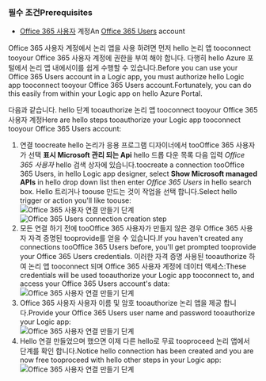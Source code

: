 ### <a name="prerequisites"></a><span data-ttu-id="d101c-101">필수 조건</span><span class="sxs-lookup"><span data-stu-id="d101c-101">Prerequisites</span></span>
* <span data-ttu-id="d101c-102">[Office 365 사용자](https://office365.com) 계정</span><span class="sxs-lookup"><span data-stu-id="d101c-102">An [Office 365 Users](https://office365.com) account</span></span>  

<span data-ttu-id="d101c-103">Office 365 사용자 계정에서 논리 앱을 사용 하려면 먼저 hello 논리 앱 tooconnect tooyour Office 365 사용자 계정에 권한을 부여 해야 합니다. 다행히 hello Azure 포털에서 논리 앱 내에서이를 쉽게 수행할 수 있습니다.</span><span class="sxs-lookup"><span data-stu-id="d101c-103">Before you can use your Office 365 Users account in a Logic app, you must authorize hello Logic app tooconnect tooyour Office 365 Users account.Fortunately, you can do this easily from within your Logic app on hello Azure Portal.</span></span>  

<span data-ttu-id="d101c-104">다음과 같습니다. hello 단계 tooauthorize 논리 앱 tooconnect tooyour Office 365 사용자 계정</span><span class="sxs-lookup"><span data-stu-id="d101c-104">Here are hello steps tooauthorize your Logic app tooconnect tooyour Office 365 Users account:</span></span>  

1. <span data-ttu-id="d101c-105">연결 toocreate hello 논리가 응용 프로그램 디자이너에서 tooOffice 365 사용자가 선택 **표시 Microsoft 관리 되는 Api** hello 드롭 다운 목록 다음 입력 *Office 365 사용자* hello 검색 상자에 있습니다.</span><span class="sxs-lookup"><span data-stu-id="d101c-105">toocreate a connection tooOffice 365 Users, in hello Logic app designer, select **Show Microsoft managed APIs** in hello drop down list then enter *Office 365 Users* in hello search box.</span></span> <span data-ttu-id="d101c-106">Hello 트리거나 toouse 만드는 것이 작업을 선택 합니다.</span><span class="sxs-lookup"><span data-stu-id="d101c-106">Select hello trigger or action you'll like toouse:</span></span>  
   <span data-ttu-id="d101c-107">![Office 365 사용자 연결 만들기 단계](./media/connectors-create-api-office365users/office365users-1.png)</span><span class="sxs-lookup"><span data-stu-id="d101c-107">![Office 365 Users connection creation step](./media/connectors-create-api-office365users/office365users-1.png)</span></span>  
2. <span data-ttu-id="d101c-108">모든 연결 하기 전에 tooOffice 365 사용자가 만들지 않은 경우 Office 365 사용자 자격 증명된 tooprovide를 얻을 수 있습니다.</span><span class="sxs-lookup"><span data-stu-id="d101c-108">If you haven't created any connections tooOffice 365 Users before, you'll get prompted tooprovide your Office 365 Users credentials.</span></span> <span data-ttu-id="d101c-109">이러한 자격 증명 사용된 tooauthorize 하 여 논리 앱 tooconnect 되며 Office 365 사용자 계정에 데이터 액세스:</span><span class="sxs-lookup"><span data-stu-id="d101c-109">These credentials will be used tooauthorize your Logic app tooconnect to, and access your Office 365 Users account's data:</span></span>  
   ![Office 365 사용자 연결 만들기 단계](./media/connectors-create-api-office365users/office365users-2.png)  
3. <span data-ttu-id="d101c-111">Office 365 사용자 사용자 이름 및 암호 tooauthorize 논리 앱을 제공 합니다.</span><span class="sxs-lookup"><span data-stu-id="d101c-111">Provide your Office 365 Users user name and password tooauthorize your Logic app:</span></span>  
   ![Office 365 사용자 연결 만들기 단계](./media/connectors-create-api-office365users/office365users-3.png)  
4. <span data-ttu-id="d101c-113">Hello 연결 만들었으며 했으면 이제 다른 hello로 무료 tooproceed 논리 앱에서 단계를 확인 합니다.</span><span class="sxs-lookup"><span data-stu-id="d101c-113">Notice hello connection has been created and you are now free tooproceed with hello other steps in your Logic app:</span></span>  
   ![Office 365 사용자 연결 만들기 단계](./media/connectors-create-api-office365users/office365users-4.png)  

